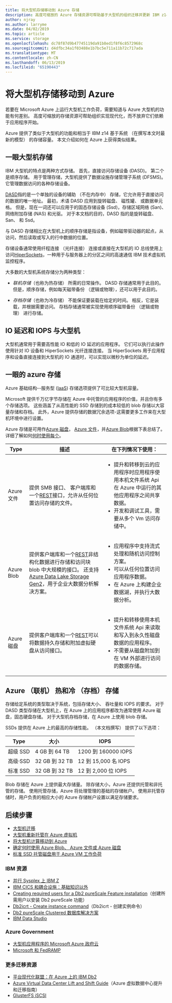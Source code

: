 ```yaml
---
title: 将大型机存储移动到 Azure 存储
description: 高度可缩放的 Azure 存储资源可帮助基于大型机的组织迁移并更新 IBM z14 应用程序。
author: njray
ms.author: larryme
ms.date: 04/02/2019
ms.topic: article
ms.service: storage
ms.openlocfilehash: dc78f87d9b47745119da91b8ed1f8f6c8572968c
ms.sourcegitcommit: d4dfbc34a1f03488e1b7bc5e711a11b72c717ada
ms.translationtype: MT
ms.contentlocale: zh-CN
ms.lasthandoff: 06/13/2019
ms.locfileid: "65190443"
---
```

# <a name="move-mainframe-storage-to-azure"></a>将大型机存储移动到 Azure

若要在 Microsoft Azure 上运行大型机工作负荷，需要知道与 Azure 大型机的功能有何差别。 高度可缩放的存储资源可帮助组织实现现代化，而不放弃它们依赖于应用程序开始。

Azure 提供了类似于大型机的功能和相当于 IBM z14 基于系统 （在撰写本文时最新的模型） 的存储容量。 本文介绍如何在 Azure 上获得类似结果。

## <a name="mainframe-storage-at-a-glance"></a>一眼大型机存储

IBM 大型机的特点是两种方式存储。 首先，直接访问存储设备 (DASD)。 第二个是顺序存储。 用于管理存储，大型机提供了数据设施存储管理子系统 (DFSMS)。 它管理数据访问的各种存储设备。

[DASD](https://en.wikipedia.org/wiki/Direct-access_storage_device)指的是一个单独的设备的辅助 （不在内存中） 存储，它允许用于直接访问的数据的唯一地址。 最初，术语 DASD 应用到旋转磁盘、 磁性罐、 或数据单元格。 但是，现在一词还可以应用于的固态存储设备 (Ssd)，存储区域网络 (San)、 网络附加存储 (NAS) 和光驱。 对于本文档的目的，DASD 指的是旋转磁盘、 San、 和 Ssd。

与 DASD 存储相比在大型机上的顺序存储是指设备，例如磁带驱动器的起点，从访问，然后读取或写入的行中数据的位置。

存储设备通常使用纤程连接 （光纤连接） 连接或直接在大型机的 IO 总线使用上访问[HiperSockets](https://www.ibm.com/support/knowledgecenter/zosbasics/com.ibm.zos.znetwork/znetwork_85.htm)，一种用于与服务器上的分区之间的高速通信 IBM 技术虚拟机监控程序。

大多数的大型机系统存储分为两种类型：

- *联机存储*（也称为热存储） 所需的日常操作。 DASD 存储通常用于此目的。 但是，顺序存储，例如每天磁带备份 （逻辑或物理），还可以用于此目的。

- *存档存储*（也称为冷存储） 不能保证要装载在给定的时间。 相反，它是装载，并根据需要访问。 存档存储通常被实现使用顺序磁带备份 （逻辑或物理） 进行存储。

## <a name="mainframe-versus-io-latency-and-iops"></a>IO 延迟和 IOPS 与大型机

大型机通常用于需要高性能 IO 和低的 IO 延迟的应用程序。 它们可以执行此操作使用针对 IO 设备和 HiperSockets 光纤连接连接。 当 HiperSockets 用于应用程序和设备直接连接到大型机的 IO 通道时，可以实现以微秒为单位的延迟。

## <a name="azure-storage-at-a-glance"></a>一眼的 azure 存储

Azure 基础结构--服务型 ([IaaS](https://azure.microsoft.com/overview/what-is-iaas/)) 存储选项提供了可比较大型机容量。

Microsoft 提供千万亿字节存储在 Azure 中托管的应用程序的价值，并且你有多个存储选项。 这些涵盖了从高性能的 SSD 存储到的成本较低的 blob 存储以大容量存储和存档。 此外，Azure 提供存储的数据冗余选项-这需要更多工作来在大型机环境中进行设置。

Azure 存储是可用作[Azure 磁盘](/azure/virtual-machines/windows/managed-disks-overview)， [Azure 文件](/azure/storage/files/storage-files-introduction)，并[Azure Blob](/azure/storage/blobs/storage-blobs-overview)根据下表总结了。 详细了解如何[何时使用每个](https://docs.microsoft.com/azure/storage/common/storage-decide-blobs-files-disks)。

<!-- markdownlint-disable MD033 -->

<table>
<thead>
    <tr><th>Type</th><th>描述</th><th>在下列情况下使用：</th></tr>
</thead>
<tbody>
<tr><td>Azure 文件
</td>
<td>
提供 SMB 接口、 客户端库和一个<a href="https://docs.microsoft.com/rest/api/storageservices/file-service-rest-api">REST</a>接口，允许从任何位置访问存储的文件。
</td>
<td><ul>
<li>提升和转移到云的应用程序时应用程序使用本机文件系统 Api 在 Azure 中运行的其他应用程序之间共享数据。</li>
<li>开发和调试工具，需要从多个 Vm 访问存储中。</li>
</ul>
</td>
</tr>
<tr><td>Azure Blob
</td>
<td>提供客户端库和一个<a href="https://docs.microsoft.com/rest/api/storageservices/blob-service-rest-api">REST</a>非结构化数据进行存储和访问块 blob 中大规模的接口。 还支持 <a href="/azure/storage/blobs/data-lake-storage-introduction">Azure Data Lake Storage Gen2</a>，用于企业大数据分析解决方案。
</td>
<td><ul>
<li>应用程序中支持流式处理和随机访问控制方案。</li>
<li>可以从任何位置访问应用程序数据。</li>
<li>在 Azure 上构建企业数据湖，并执行大数据分析。</li>
</ul></td>
</tr>
<tr><td>Azure 磁盘
</td>
<td>提供客户端库和一个<a href="https://docs.microsoft.com/rest/api/compute/disks">REST</a>可以将数据持久存储和附加虚拟硬盘从访问接口。
</td>
<td><ul>
<li>提升和转移使用本机文件系统 Api 来读取和写入到永久性磁盘数据的应用程序。</li>
<li>不需要从磁盘附加到在 VM 外部进行访问的数据存储。</li>
</ul></td>
</tr>
</tbody>
</table>
<!-- markdownlint-enable MD033 -->

## <a name="azure-hot-online-and-cold-archive-storage"></a>Azure （联机） 热和冷 （存档） 存储

存储给定系统的类型取决于系统，包括存储大小、 吞吐量和 IOPS 的要求。 对于 DASD 类型存储在大型机上，在 Azure 上的应用程序都改为通常使用 Azure 磁盘，固态硬盘存储。 对于大型机存档存储，在 Azure 上使用 blob 存储。

SSDs 提供在 Azure 上的最高的存储性能。 （本文档撰写） 提供了以下选项：

| Type         | 大小           | IOPS                  |
|--------------|----------------|-----------------------|
| 超级 SSD    | 4 GB 到 64 TB  | 1200 到 160000 IOPS |
| 高级·SSD  | 32 GB 到 32 TB | 12 到 15,000 名 IOPS     |
| 标准 SSD | 32 GB 到 32 TB | 12 到 2,000 位 IOPS      |

Blob 存储在 Azure 上提供最大存储量。 除存储大小，Azure 还提供托管和非托管的存储。 使用托管存储，Azure 将处理管理的基础的存储帐户。 使用非托管存储时，用户负责的相应大小的 Azure 存储帐户设置以满足存储要求。

## <a name="next-steps"></a>后续步骤

- [大型机迁移](/azure/architecture/cloud-adoption/infrastructure/mainframe-migration/overview)
- [大型机重新托管在 Azure 虚拟机](/azure/virtual-machines/workloads/mainframe-rehosting/overview)
- [将大型机计算移动到 Azure](mainframe-compute-Azure.md)
- [确定何时使用 Azure Blob、 Azure 文件或 Azure 磁盘](https://docs.microsoft.com/azure/storage/common/storage-decide-blobs-files-disks)
- [标准 SSD 托管磁盘用于 Azure VM 工作负荷](https://docs.microsoft.com/azure/virtual-machines/windows/disks-standard-ssd)

### <a name="ibm-resources"></a>IBM 资源

- [并行 Sysplex 上 IBM Z](https://www.ibm.com/it-infrastructure/z/technologies/parallel-sysplex-resources)
- [IBM CICS 和耦合设施：基础知识以外](https://www.redbooks.ibm.com/redbooks/pdfs/sg248420.pdf)
- [Creating required users for a Db2 pureScale Feature installation](https://www.ibm.com/support/knowledgecenter/en/SSEPGG_11.1.0/com.ibm.db2.luw.qb.server.doc/doc/t0055374.html?pos=2)（创建所需用户以安装 Db2 pureScale 功能）
- [Db2icrt - Create instance command](https://www.ibm.com/support/knowledgecenter/en/SSEPGG_11.1.0/com.ibm.db2.luw.admin.cmd.doc/doc/r0002057.html)（Db2icrt - 创建实例命令）
- [Db2 pureScale Clustered 数据库解决方案](https://www.ibmbigdatahub.com/blog/db2-purescale-clustered-database-solution-part-1)
- [IBM Data Studio](https://www.ibm.com/developerworks/downloads/im/data/index.html/)

### <a name="azure-government"></a>Azure Government

- [大型机应用程序的 Microsoft Azure 政府云](https://azure.microsoft.com/resources/microsoft-azure-government-cloud-for-mainframe-applications/)
- [Microsoft 和 FedRAMP](https://www.microsoft.com/TrustCenter/Compliance/FedRAMP)

### <a name="more-migration-resources"></a>更多迁移资源

- [平台现代化联盟：在 Azure 上的 IBM Db2](https://www.platformmodernization.org/pages/ibmdb2azure.aspx)
- [Azure Virtual Data Center Lift and Shift Guide](https://azure.microsoft.com/resources/azure-virtual-datacenter-lift-and-shift-guide/)（Azure 虚拟数据中心提升和迁移指南）
- [GlusterFS iSCSI](https://docs.gluster.org/en/latest/Administrator%20Guide/GlusterFS%20iSCSI/)
